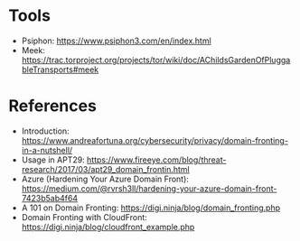 # Tools
- Psiphon: https://www.psiphon3.com/en/index.html
- Meek: https://trac.torproject.org/projects/tor/wiki/doc/AChildsGardenOfPluggableTransports#meek

# References
- Introduction: https://www.andreafortuna.org/cybersecurity/privacy/domain-fronting-in-a-nutshell/
- Usage in APT29: https://www.fireeye.com/blog/threat-research/2017/03/apt29_domain_frontin.html
- Azure (Hardening Your Azure Domain Front): https://medium.com/@rvrsh3ll/hardening-your-azure-domain-front-7423b5ab4f64
- A 101 on Domain Fronting: https://digi.ninja/blog/domain_fronting.php
- Domain Fronting with CloudFront: https://digi.ninja/blog/cloudfront_example.php

